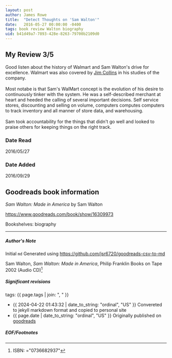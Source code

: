 ```yaml
---
layout: post
author: James Rowe
title:  "Detect Thoughts on 'Sam Walton'"
date:   2016-05-27 00:00:00 -0400
tags: book review Walton biography
uid: b41d49a7-7893-428e-8263-79700b2109d0
---
```


<!-- highly dependent on how you personally use jekyll templates, and how you want this to show up -->
<!-- escape any jekyll keys with double brackets -->

## My Review 3/5

Good listen about the history of Walmart and Sam Walton's drive for excellence. Walmart was also covered by [Jim Collins](https://www.goodreads.com/author/show/2826) in his studies of the company. <br/><br/>Most notabe is that Sam's WalMart concept is the evolution of his desire to continuously tinker with the system. He was a self-described merchant at heart and heeded the calling of several important decisions. Self service stores, discounting and selling on volume, computers computes computers to track inventory and all manner of store data, and warehousing.<br/><br/>Sam took accountability for the things that didn't go well and looked to praise others for keeping things on the right track.

### Date Read
2016/05/27

### Date Added
2016/09/29

## Goodreads book information

*Sam Walton: Made in America* by Sam Walton

https://www.goodreads.com/book/show/16309973

Bookshelves: biography

---

##### Author's Note

Initial `md` Generated using https://github.com/jsr6720/goodreads-csv-to-md

Sam Walton, *Sam Walton: Made in America*, Philip Franklin Books on Tape 2002 (Audio CD)[^1]

##### Significant revisions

tags: {{ page.tags | join: ", " }} <!-- todo move this somewhere -->

- {{ 2024-04-22 01:43:32 | date_to_string: "ordinal", "US" }} Convereted to jekyll markdown format and copied to personal site
- {{ page.date | date_to_string: "ordinal", "US" }} Originally published on [goodreads](https://www.goodreads.com)

##### EOF/Footnotes

[^1]: ISBN: ="0736682937"